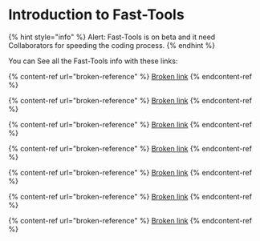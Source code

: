 # Introduction to Fast-Tools

{% hint style="info" %}
Alert: Fast-Tools is on beta and it need Collaborators for speeding the coding process.
{% endhint %}

You can See all the Fast-Tools info with these links:

{% content-ref url="broken-reference" %}
[Broken link](broken-reference)
{% endcontent-ref %}

{% content-ref url="broken-reference" %}
[Broken link](broken-reference)
{% endcontent-ref %}

{% content-ref url="broken-reference" %}
[Broken link](broken-reference)
{% endcontent-ref %}

{% content-ref url="broken-reference" %}
[Broken link](broken-reference)
{% endcontent-ref %}

{% content-ref url="broken-reference" %}
[Broken link](broken-reference)
{% endcontent-ref %}

{% content-ref url="broken-reference" %}
[Broken link](broken-reference)
{% endcontent-ref %}

{% content-ref url="broken-reference" %}
[Broken link](broken-reference)
{% endcontent-ref %}
